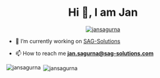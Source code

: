 <h1 align="center">Hi 👋, I am Jan</h1>

<p align="center"> <a href="https://github.com/ryo-ma/github-profile-trophy"><img src="https://github-profile-trophy.vercel.app/?username=jansagurna" alt="jansagurna" /></a> </p>

- 🔭 I’m currently working on [SAG-Solutions](www.sag-solutions.com)

- 📫 How to reach me **jan.sagurna@sag-solutions.com**


<p><img align="left" src="https://github-readme-stats.vercel.app/api/top-langs?username=jansagurna&show_icons=true&locale=en&layout=compact" alt="jansagurna" /></p>

<p>&nbsp;<img align="center" src="https://github-readme-stats.vercel.app/api?username=jansagurna&show_icons=true&locale=en" alt="jansagurna" /></p>
